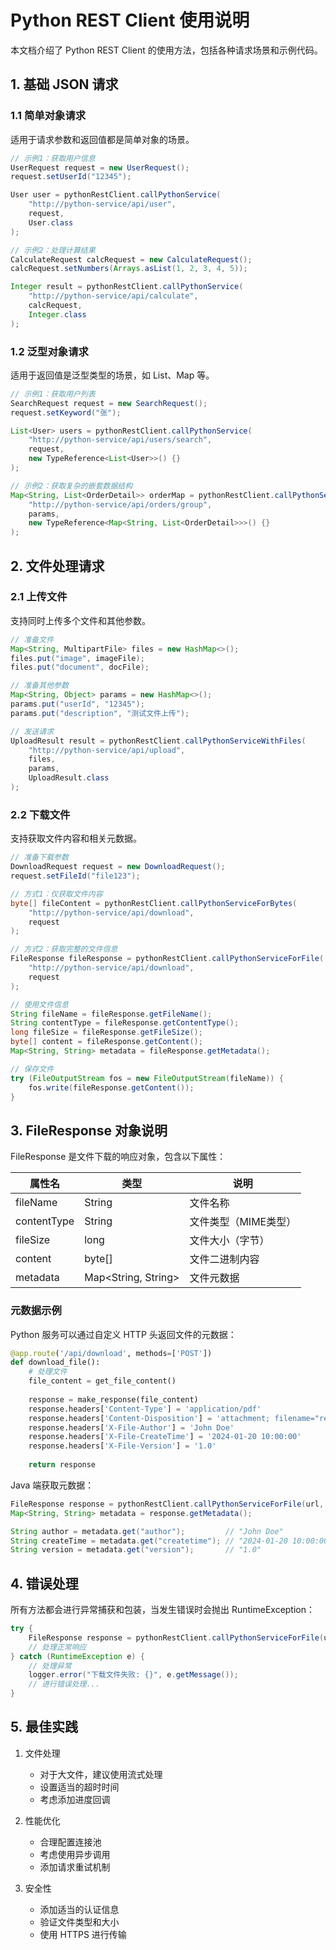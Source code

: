 # Python REST Client 使用说明

本文档介绍了 Python REST Client 的使用方法，包括各种请求场景和示例代码。

## 1. 基础 JSON 请求

### 1.1 简单对象请求
适用于请求参数和返回值都是简单对象的场景。

```java
// 示例1：获取用户信息
UserRequest request = new UserRequest();
request.setUserId("12345");

User user = pythonRestClient.callPythonService(
    "http://python-service/api/user",
    request,
    User.class
);

// 示例2：处理计算结果
CalculateRequest calcRequest = new CalculateRequest();
calcRequest.setNumbers(Arrays.asList(1, 2, 3, 4, 5));

Integer result = pythonRestClient.callPythonService(
    "http://python-service/api/calculate",
    calcRequest,
    Integer.class
);
```

### 1.2 泛型对象请求
适用于返回值是泛型类型的场景，如 List、Map 等。

```java
// 示例1：获取用户列表
SearchRequest request = new SearchRequest();
request.setKeyword("张");

List<User> users = pythonRestClient.callPythonService(
    "http://python-service/api/users/search",
    request,
    new TypeReference<List<User>>() {}
);

// 示例2：获取复杂的嵌套数据结构
Map<String, List<OrderDetail>> orderMap = pythonRestClient.callPythonService(
    "http://python-service/api/orders/group",
    params,
    new TypeReference<Map<String, List<OrderDetail>>>() {}
);
```

## 2. 文件处理请求

### 2.1 上传文件
支持同时上传多个文件和其他参数。

```java
// 准备文件
Map<String, MultipartFile> files = new HashMap<>();
files.put("image", imageFile);
files.put("document", docFile);

// 准备其他参数
Map<String, Object> params = new HashMap<>();
params.put("userId", "12345");
params.put("description", "测试文件上传");

// 发送请求
UploadResult result = pythonRestClient.callPythonServiceWithFiles(
    "http://python-service/api/upload",
    files,
    params,
    UploadResult.class
);
```

### 2.2 下载文件
支持获取文件内容和相关元数据。

```java
// 准备下载参数
DownloadRequest request = new DownloadRequest();
request.setFileId("file123");

// 方式1：仅获取文件内容
byte[] fileContent = pythonRestClient.callPythonServiceForBytes(
    "http://python-service/api/download",
    request
);

// 方式2：获取完整的文件信息
FileResponse fileResponse = pythonRestClient.callPythonServiceForFile(
    "http://python-service/api/download",
    request
);

// 使用文件信息
String fileName = fileResponse.getFileName();
String contentType = fileResponse.getContentType();
long fileSize = fileResponse.getFileSize();
byte[] content = fileResponse.getContent();
Map<String, String> metadata = fileResponse.getMetadata();

// 保存文件
try (FileOutputStream fos = new FileOutputStream(fileName)) {
    fos.write(fileResponse.getContent());
}
```

## 3. FileResponse 对象说明

FileResponse 是文件下载的响应对象，包含以下属性：

| 属性名 | 类型 | 说明 |
|--------|------|------|
| fileName | String | 文件名称 |
| contentType | String | 文件类型（MIME类型） |
| fileSize | long | 文件大小（字节） |
| content | byte[] | 文件二进制内容 |
| metadata | Map<String, String> | 文件元数据 |

### 元数据示例

Python 服务可以通过自定义 HTTP 头返回文件的元数据：

```python
@app.route('/api/download', methods=['POST'])
def download_file():
    # 处理文件
    file_content = get_file_content()
    
    response = make_response(file_content)
    response.headers['Content-Type'] = 'application/pdf'
    response.headers['Content-Disposition'] = 'attachment; filename="report.pdf"'
    response.headers['X-File-Author'] = 'John Doe'
    response.headers['X-File-CreateTime'] = '2024-01-20 10:00:00'
    response.headers['X-File-Version'] = '1.0'
    
    return response
```

Java 端获取元数据：
```java
FileResponse response = pythonRestClient.callPythonServiceForFile(url, params);
Map<String, String> metadata = response.getMetadata();

String author = metadata.get("author");         // "John Doe"
String createTime = metadata.get("createtime"); // "2024-01-20 10:00:00"
String version = metadata.get("version");       // "1.0"
```

## 4. 错误处理

所有方法都会进行异常捕获和包装，当发生错误时会抛出 RuntimeException：

```java
try {
    FileResponse response = pythonRestClient.callPythonServiceForFile(url, params);
    // 处理正常响应
} catch (RuntimeException e) {
    // 处理异常
    logger.error("下载文件失败: {}", e.getMessage());
    // 进行错误处理...
}
```

## 5. 最佳实践

1. 文件处理
   - 对于大文件，建议使用流式处理
   - 设置适当的超时时间
   - 考虑添加进度回调

2. 性能优化
   - 合理配置连接池
   - 考虑使用异步调用
   - 添加请求重试机制

3. 安全性
   - 添加适当的认证信息
   - 验证文件类型和大小
   - 使用 HTTPS 进行传输 